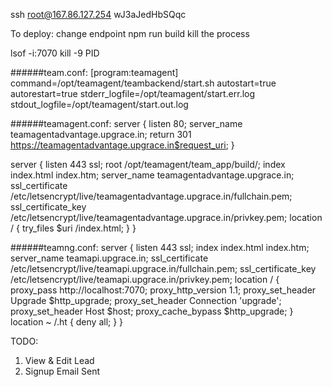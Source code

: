 ssh root@167.86.127.254
wJ3aJedHbSQqc

To deploy:
change endpoint 
npm run build
kill the process

lsof -i:7070
kill -9 PID

######team.conf:
[program:teamagent]
command=/opt/teamagent/teambackend/start.sh
autostart=true
autorestart=true
stderr_logfile=/opt/teamagent/start.err.log
stdout_logfile=/opt/teamagent/start.out.log

######teamagent.conf:
server {
 listen 80;
 server_name teamagentadvantage.upgrace.in;
 return 301 https://teamagentadvantage.upgrace.in$request_uri;
}

server {
  listen 443 ssl;
  root /opt/teamagent/team_app/build/;
  index index.html index.htm;
  server_name teamagentadvantage.upgrace.in;
  ssl_certificate /etc/letsencrypt/live/teamagentadvantage.upgrace.in/fullchain.pem;
  ssl_certificate_key /etc/letsencrypt/live/teamagentadvantage.upgrace.in/privkey.pem;
location / {
  try_files $uri /index.html;
}
}

######teamng.conf:
server {
listen 443 ssl;
index index.html index.htm;
server_name teamapi.upgrace.in;
ssl_certificate /etc/letsencrypt/live/teamapi.upgrace.in/fullchain.pem;
  ssl_certificate_key /etc/letsencrypt/live/teamapi.upgrace.in/privkey.pem;
location / {
  proxy_pass http://localhost:7070;
  proxy_http_version 1.1;
  proxy_set_header Upgrade $http_upgrade;
  proxy_set_header Connection 'upgrade';
  proxy_set_header Host $host;
  proxy_cache_bypass $http_upgrade;
}
location ~ /\.ht {
    deny all;
}
}


TODO:
1) View & Edit Lead
2) Signup Email Sent